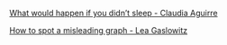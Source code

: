 [What would happen if you didn’t sleep - Claudia Aguirre](https://www.bilibili.com/video/BV1Dk4y1q781?p=635)



[How to spot a misleading graph - Lea Gaslowitz](https://www.bilibili.com/video/BV1Dk4y1q781?p=636)